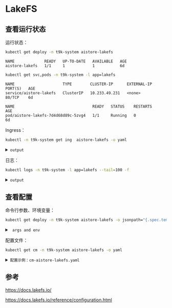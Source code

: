 # LakeFS

## 查看运行状态

运行状态：

```bash
kubectl get deploy -n t9k-system aistore-lakefs
```

```
NAME             READY   UP-TO-DATE   AVAILABLE   AGE
aistore-lakefs   1/1     1            1           6d
```

```bash
kubectl get svc,pods -n t9k-system -l app=lakefs
```

```
NAME                     TYPE        CLUSTER-IP      EXTERNAL-IP   PORT(S)   AGE
service/aistore-lakefs   ClusterIP   10.233.49.231   <none>        80/TCP    6d

NAME                                  READY   STATUS    RESTARTS       AGE
pod/aistore-lakefs-7d4d68d89c-5zvg4   1/1     Running   0              6d
```


Ingress：

```bash
kubectl -n t9k-system get ing  aistore-lakefs -o yaml
```

<details><summary><code class="hljs">output</code></summary>

```yaml
apiVersion: networking.k8s.io/v1
kind: Ingress
metadata:
  name: aistore-lakefs
  namespace: t9k-system
spec:
  rules:
  - host: <YOUR-DNS>
    http:
      paths:
      - backend:
          service:
            name: aistore-lakefs
            port:
              number: 80
        pathType: ImplementationSpecific
  tls:
  - hosts:
    - <YOUR-DNS>
    secretName: <SECRET-NAME>
```

</details>


日志：

```bash
kubectl logs -n t9k-system -l app=lakefs --tail=100 -f
```

<details><summary><code class="hljs">output</code></summary>

```
...
time="2023-10-11T09:21:33Z" level=info msg="Configuration file" func=github.com/treeverse/lakefs/cmd/lakefs/cmd.initConfig file="/build/cmd/lakefs/cmd/root.go:80" fields.file=/etc/lakefs/config.yaml file="/build/cmd/lakefs/cmd/root.go:80" phase=startup
time="2023-10-11T09:21:33Z" level=info msg="Config loaded" func=cmd/lakefs/cmd.initConfig file="cmd/root.go:122" fields.file=/etc/lakefs/config.yaml file="cmd/root.go:122" phase=startup
time="2023-10-11T09:21:33Z" level=info msg=Config func=cmd/lakefs/cmd.initConfig file="cmd/root.go:130" actions.enabled=true auth.api.endpoint="" auth.api.supports_invites=false
...
```


</details>

## 查看配置

命令行参数、环境变量：

```bash
kubectl get deploy -n t9k-system aistore-lakefs -o jsonpath="{.spec.template.spec.containers[0]['args', 'env']}"  |jq
```


<details><summary><code class="hljs"> args and env</code></summary>

```json
[
  "run",
  "--config",
  "/etc/lakefs/config.yaml"
]
[
  {
    "name": "LAKEFS_AUTH_ENCRYPT_SECRET_KEY",
    "value": "XXXXXXXXXXXXXXXXXX"
  }
]
```

> 其中 `LAKEFS_AUTH_ENCRYPT_SECRET_KEY` 是加密用的 key。参考：<a target="_blank" rel="noopener noreferrer" href="https://docs.lakefs.io/reference/configuration.html#:~:text=auth.encrypt.secret_key">lakeFS Server Configuration</a>

</details>

配置文件：

```bash
kubectl get cm -n t9k-system aistore-lakefs -o yaml
```

<details><summary><code class="hljs">配置示例：cm-aistore-lakefs.yaml</code></summary>

```yaml
apiVersion: v1
data:
  config.yaml:
  |
    database:
      type: postgres
      postgres: 
        connection_string: "postgres://postgres:XXXXXXXX@aistore-postgresql.t9k-system:5432/lakefs"
    blockstore:
      type: s3
      s3:
        force_path_style: true
        endpoint: http://100.64.24.104
        discover_bucket_region: false
        credentials:
          access_key_id: <xxxxxxxxx>
          secret_access_key: <yyyyyyyyyyyyyyy>
kind: ConfigMap
metadata:
  name: aistore-lakefs
  namespace: t9k-system
```
</details>


## 参考

<https://docs.lakefs.io/>

<https://docs.lakefs.io/reference/configuration.html>
